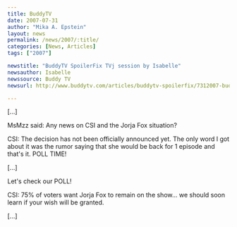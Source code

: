 ```yaml
---
title: BuddyTV 
date: 2007-07-31
author: "Mika A. Epstein"
layout: news
permalink: /news/2007/:title/
categories: [News, Articles]
tags: ["2007"]

newstitle: "BuddyTV SpoilerFix TVj session by Isabelle"
newsauthor: Isabelle
newssource: Buddy TV 
newsurl: http://www.buddytv.com/articles/buddytv-spoilerfix/7312007-buddytv-spoilerfix-tvj-8915.aspx

---
```


[...]

MsMzz said: Any news on CSI and the Jorja Fox situation?

CSI: The decision has not been officially announced yet. The only word I got about it was the rumor saying that she would be back for 1 episode and that's it. POLL TIME!

[...]

Let's check our POLL!

CSI: 75% of voters want Jorja Fox to remain on the show... we should soon learn if your wish will be granted.

[...]